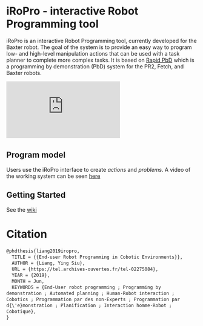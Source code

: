 # iRoPro - interactive Robot Programming tool

iRoPro is an interactive Robot Programming tool, currently developed for the Baxter robot.
The goal of the system is to provide an easy way to program low- and high-level manipulation actions that can be used with a task planner to complete more complex tasks.
It is based on [Rapid PbD](https://github.com/jstnhuang/rapid_pbd/) which is a programming by demonstration (PbD) system for the PR2, Fetch, and Baxter robots.

![iRoPro overview](https://github.com/ysl208/iRoPro/blob/indigo-devel/iropro-overview.pdf)

## Program model
Users use the iRoPro interface to create *actions* and *problems*.
A video of the working system can be seen [here](https://youtu.be/NgaTPG8dZwg)

## Getting Started

See the [wiki](https://github.com/ysl208/iRoPro/wiki)

# Citation
```
@phdthesis{liang2019iropro,
  TITLE = {{End-user Robot Programming in Cobotic Environments}},
  AUTHOR = {Liang, Ying Siu},
  URL = {https://tel.archives-ouvertes.fr/tel-02275084},
  YEAR = {2019},
  MONTH = Jun,
  KEYWORDS = {End-User robot programming ; Programming by demonstration ; Automated planning ; Human-Robot interaction ; Cobotics ; Programmation par des non-Experts ; Programmation par d{\'e}monstration ; Planification ; Interaction homme-Robot ; Cobotique},
}

```
